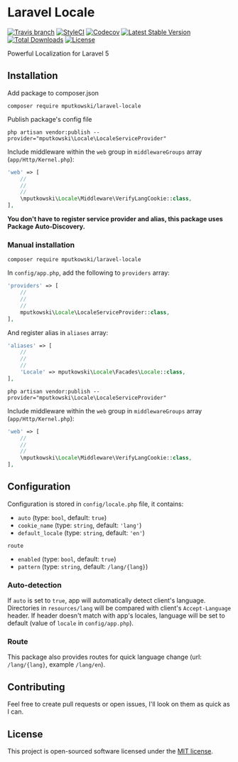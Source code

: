 # Laravel Locale
[![Travis branch](https://img.shields.io/travis/mputkowski/laravel-locale/master.svg?style=flat-square)](https://travis-ci.org/mputkowski/laravel-locale)
[![StyleCI](https://styleci.io/repos/118966076/shield)](https://styleci.io/repos/118966076)
[![Codecov](https://img.shields.io/codecov/c/github/mputkowski/laravel-locale.svg?style=flat-square)](https://codecov.io/gh/mputkowski/laravel-locale)
[![Latest Stable Version](https://img.shields.io/packagist/v/mputkowski/laravel-locale.svg?style=flat-square)](https://packagist.org/packages/mputkowski/laravel-locale)
[![Total Downloads](https://img.shields.io/packagist/dt/mputkowski/laravel-locale.svg?style=flat-square)](https://packagist.org/packages/mputkowski/laravel-locale)
[![License](https://img.shields.io/github/license/mputkowski/laravel-locale.svg?style=flat-square)](https://github.com/mputkowski/laravel-locale/blob/master/LICENSE)

Powerful Localization for Laravel 5

## Installation
Add package to composer.json
```
composer require mputkowski/laravel-locale
```
Publish package's config file
```
php artisan vendor:publish --provider="mputkowski\Locale\LocaleServiceProvider"
```
Include middleware within the `web` group in `middlewareGroups` array (`app/Http/Kernel.php`):
```php
'web' => [
    //
    //
    //
    \mputkowski\Locale\Middleware\VerifyLangCookie::class,
],
```
**You don't have to register service provider and alias, this package uses Package Auto-Discovery.**

### Manual installation
```
composer require mputkowski/laravel-locale
```
In `config/app.php`, add the following to `providers` array:
```php
'providers' => [
    //
    //
    //
    mputkowski\Locale\LocaleServiceProvider::class,
],
```
And register alias in `aliases` array:
```php
'aliases' => [
    //
    //
    //
    'Locale' => mputkowski\Locale\Facades\Locale::class,
],
```
```
php artisan vendor:publish --provider="mputkowski\Locale\LocaleServiceProvider"
```
Include middleware within the `web` group in `middlewareGroups` array (`app/Http/Kernel.php`):
```php
'web' => [
    //
    //
    //
    \mputkowski\Locale\Middleware\VerifyLangCookie::class,
],
```

## Configuration
Configuration is stored in `config/locale.php` file, it contains:
* `auto` (type: `bool`, default: `true`)
* `cookie_name` (type: `string`, default: `'lang'`)
* `default_locale` (type: `string`, default: `'en'`)

`route`
* `enabled` (type: `bool`, default: `true`)
* `pattern` (type: `string`, default: `/lang/{lang}`)

### Auto-detection
If `auto` is set to `true`, app will automatically detect client's language. Directories in `resources/lang` will be compared with client's `Accept-Language` header. If header doesn't match with app's locales, language will be set to default (value of `locale` in `config/app.php`). 

### Route
This package also provides routes for quick language change (url: `/lang/{lang}`, example `/lang/en`).

## Contributing
Feel free to create pull requests or open issues, I'll look on them as quick as I can.

## License
This project is open-sourced software licensed under the [MIT license](http://opensource.org/licenses/MIT).
